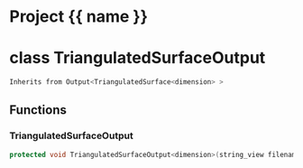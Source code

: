 <script setup>
import {useRoute} from 'vitepress'
const {path} = useRoute()
const tokens = path.split('/')
const words = tokens[2].split('-');
for (let i = 0; i < words.length; i++) {
    words[i] = words[i].charAt(0).toUpperCase() + words[i].slice(1);
    words[i] = words[i].replace('geode', 'Geode')
}
const name = words.join('-');
</script>
# Project {{ name }}

# class TriangulatedSurfaceOutput


```cpp
Inherits from Output<TriangulatedSurface<dimension> >
```



## Functions

### TriangulatedSurfaceOutput

```cpp
protected void TriangulatedSurfaceOutput<dimension>(string_view filename)
```




